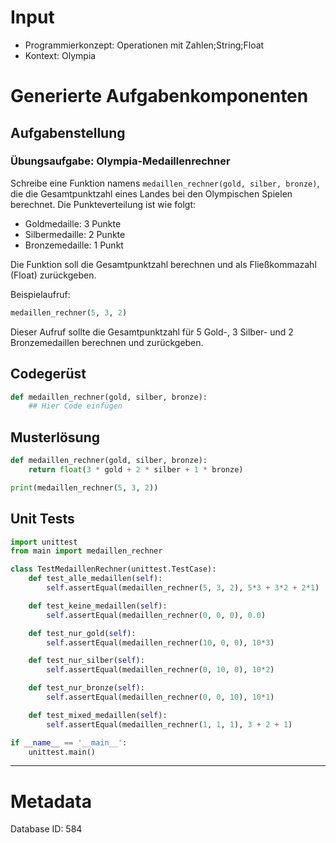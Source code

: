 # Input
- Programmierkonzept: Operationen mit Zahlen;String;Float
- Kontext: Olympia

# Generierte Aufgabenkomponenten
## Aufgabenstellung
### Übungsaufgabe: Olympia-Medaillenrechner

Schreibe eine Funktion namens `medaillen_rechner(gold, silber, bronze)`, die die Gesamtpunktzahl eines Landes bei den Olympischen Spielen berechnet. Die Punkteverteilung ist wie folgt:

- Goldmedaille: 3 Punkte
- Silbermedaille: 2 Punkte
- Bronzemedaille: 1 Punkt

Die Funktion soll die Gesamtpunktzahl berechnen und als Fließkommazahl (Float) zurückgeben. 

Beispielaufruf: 
```python
medaillen_rechner(5, 3, 2)
```
Dieser Aufruf sollte die Gesamtpunktzahl für 5 Gold-, 3 Silber- und 2 Bronzemedaillen berechnen und zurückgeben.

## Codegerüst
```python
def medaillen_rechner(gold, silber, bronze):
    ## Hier Code einfügen
```

## Musterlösung
```python
def medaillen_rechner(gold, silber, bronze):
    return float(3 * gold + 2 * silber + 1 * bronze)

print(medaillen_rechner(5, 3, 2))
```

## Unit Tests
```python
import unittest
from main import medaillen_rechner

class TestMedaillenRechner(unittest.TestCase):
    def test_alle_medaillen(self):
        self.assertEqual(medaillen_rechner(5, 3, 2), 5*3 + 3*2 + 2*1)

    def test_keine_medaillen(self):
        self.assertEqual(medaillen_rechner(0, 0, 0), 0.0)

    def test_nur_gold(self):
        self.assertEqual(medaillen_rechner(10, 0, 0), 10*3)

    def test_nur_silber(self):
        self.assertEqual(medaillen_rechner(0, 10, 0), 10*2)

    def test_nur_bronze(self):
        self.assertEqual(medaillen_rechner(0, 0, 10), 10*1)

    def test_mixed_medaillen(self):
        self.assertEqual(medaillen_rechner(1, 1, 1), 3 + 2 + 1)

if __name__ == '__main__':
    unittest.main()
```
___
# Metadata
Database ID: 584
